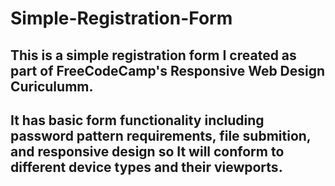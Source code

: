 # Simple-Registration-Form

## This is a simple registration form I created as part of FreeCodeCamp's Responsive Web Design Curiculumm. 
## It has basic form functionality including password pattern requirements, file submition, and responsive design so It will conform to different device types and their viewports.
